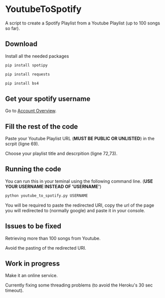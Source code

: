 # YoutubeToSpotify
A script to create a Spotify Playlist from a Youtube Playlist (up to 100 songs so far).

## Download
Install all the needed packages

```bash
pip install spotipy
```

```bash
pip install requests
```
```bash
pip install bs4
```

## Get your spotify username
Go to [Account Overview](https://www.spotify.com/us/account/overview/). 

## Fill the rest of the code 
Paste your Youtube Playlist URL (**MUST BE PUBLIC OR UNLISTED**) in the scrpit (ligne 69). 

Choose your playlist title and descrpition (ligne 72,73). 

## Running the code
You can run this in your teminal using the following command line. (**USE YOUR USERNAME INSTEAD OF 'USERNAME'**)
```bash
python youtube_to_spotify.py USERNAME
```
You will be required to paste the redirected URI, copy the url of the page you will redirected to (normally google) and paste it in your console. 


## Issues to be fixed
Retrieving more than 100 songs from Youtube. 

Avoid the pasting of the redirected URI. 


## Work in progress 
Make it an online service.

Currently fixing some threading problems (to avoid the Heroku's 30 sec timeout). 

